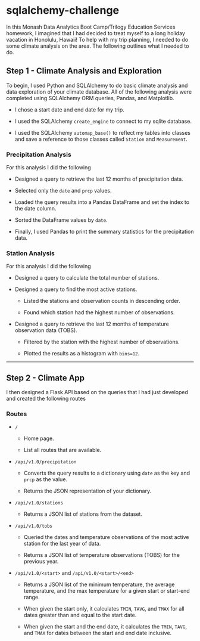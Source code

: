 # sqlalchemy-challenge

In this Monash Data Analytics Boot Camp/Trilogy Education Services homework, I imagined that I had decided to treat myself to a long holiday vacation in Honolulu, Hawaii! To help with my trip planning, I needed to do some climate analysis on the area. The following outlines what I needed to do.

## Step 1 - Climate Analysis and Exploration

To begin, I used Python and SQLAlchemy to do basic climate analysis and data exploration of your climate database. All of the following analysis were completed using SQLAlchemy ORM queries, Pandas, and Matplotlib.

* I chose a start date and end date for my trip.

* I used the SQLAlchemy `create_engine` to connect to my sqlite database.

* I used the SQLAlchemy `automap_base()` to reflect my tables into classes and save a reference to those classes called `Station` and `Measurement`.

### Precipitation Analysis

For this analysis I did the following

* Designed a query to retrieve the last 12 months of precipitation data.

* Selected only the `date` and `prcp` values.

* Loaded the query results into a Pandas DataFrame and set the index to the date column.

* Sorted the DataFrame values by `date`.

* Finally, I used Pandas to print the summary statistics for the precipitation data.

### Station Analysis

For this analysis I did the following

* Designed a query to calculate the total number of stations.

* Designed a query to find the most active stations.

  * Listed the stations and observation counts in descending order.

  * Found which station had the highest number of observations.

* Designed a query to retrieve the last 12 months of temperature observation data (TOBS).

  * Filtered by the station with the highest number of observations.

  * Plotted the results as a histogram with `bins=12`.

- - -

## Step 2 - Climate App

I then designed a Flask API based on the queries that I had just developed and created the following routes

### Routes

* `/`

  * Home page.

  * List all routes that are available.

* `/api/v1.0/precipitation`

  * Converts the query results to a dictionary using `date` as the key and `prcp` as the value.

  * Returns the JSON representation of your dictionary.

* `/api/v1.0/stations`

  * Returns a JSON list of stations from the dataset.

* `/api/v1.0/tobs`
  * Queried the dates and temperature observations of the most active station for the last year of data.
  
  * Returns a JSON list of temperature observations (TOBS) for the previous year.

* `/api/v1.0/<start>` and `/api/v1.0/<start>/<end>`

  * Returns a JSON list of the minimum temperature, the average temperature, and the max temperature for a given start or start-end range.

  * When given the start only, it calculates `TMIN`, `TAVG`, and `TMAX` for all dates greater than and equal to the start date.

  * When given the start and the end date, it calculates the `TMIN`, `TAVG`, and `TMAX` for dates between the start and end date inclusive.

